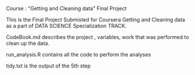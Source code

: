 Course : "Getting and Cleaning data"
Final Project

This is the Final Project Submisted for Coursera Getting and Cleaning data as a part of DATA SCIENCE Specialization TRACK.

CodeBook.md describes the project , variables, work that was performed to clean up the data.

run_analysis.R contains all the code to perform the analyses 

tidy.txt is the output of the 5th step 
